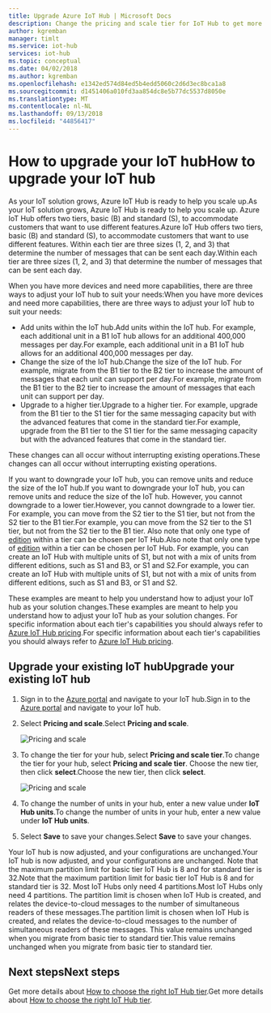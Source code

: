 ```yaml
---
title: Upgrade Azure IoT Hub | Microsoft Docs
description: Change the pricing and scale tier for IoT Hub to get more messaging and device management capabilities.
author: kgremban
manager: timlt
ms.service: iot-hub
services: iot-hub
ms.topic: conceptual
ms.date: 04/02/2018
ms.author: kgremban
ms.openlocfilehash: e1342ed574d84ed5b4edd5060c2d6d3ec8bca1a8
ms.sourcegitcommit: d1451406a010fd3aa854dc8e5b77dc5537d8050e
ms.translationtype: MT
ms.contentlocale: nl-NL
ms.lasthandoff: 09/13/2018
ms.locfileid: "44856417"
---
```

# <a name="how-to-upgrade-your-iot-hub"></a><span data-ttu-id="21f13-103">How to upgrade your IoT hub</span><span class="sxs-lookup"><span data-stu-id="21f13-103">How to upgrade your IoT hub</span></span>

<span data-ttu-id="21f13-104">As your IoT solution grows, Azure IoT Hub is ready to help you scale up.</span><span class="sxs-lookup"><span data-stu-id="21f13-104">As your IoT solution grows, Azure IoT Hub is ready to help you scale up.</span></span> <span data-ttu-id="21f13-105">Azure IoT Hub offers two tiers, basic (B) and standard (S), to accommodate customers that want to use different features.</span><span class="sxs-lookup"><span data-stu-id="21f13-105">Azure IoT Hub offers two tiers, basic (B) and standard (S), to accommodate customers that want to use different features.</span></span> <span data-ttu-id="21f13-106">Within each tier are three sizes (1, 2, and 3) that determine the number of messages that can be sent each day.</span><span class="sxs-lookup"><span data-stu-id="21f13-106">Within each tier are three sizes (1, 2, and 3) that determine the number of messages that can be sent each day.</span></span> 

<span data-ttu-id="21f13-107">When you have more devices and need more capabilities, there are three ways to adjust your IoT hub to suit your needs:</span><span class="sxs-lookup"><span data-stu-id="21f13-107">When you have more devices and need more capabilities, there are three ways to adjust your IoT hub to suit your needs:</span></span>

* <span data-ttu-id="21f13-108">Add units within the IoT hub.</span><span class="sxs-lookup"><span data-stu-id="21f13-108">Add units within the IoT hub.</span></span> <span data-ttu-id="21f13-109">For example, each additional unit in a B1 IoT hub allows for an additional 400,000 messages per day.</span><span class="sxs-lookup"><span data-stu-id="21f13-109">For example, each additional unit in a B1 IoT hub allows for an additional 400,000 messages per day.</span></span> 
* <span data-ttu-id="21f13-110">Change the size of the IoT hub.</span><span class="sxs-lookup"><span data-stu-id="21f13-110">Change the size of the IoT hub.</span></span> <span data-ttu-id="21f13-111">For example, migrate from the B1 tier to the B2 tier to increase the amount of messages that each unit can support per day.</span><span class="sxs-lookup"><span data-stu-id="21f13-111">For example, migrate from the B1 tier to the B2 tier to increase the amount of messages that each unit can support per day.</span></span>
* <span data-ttu-id="21f13-112">Upgrade to a higher tier.</span><span class="sxs-lookup"><span data-stu-id="21f13-112">Upgrade to a higher tier.</span></span> <span data-ttu-id="21f13-113">For example, upgrade from the B1 tier to the S1 tier for the same messaging capacity but with the advanced features that come in the standard tier.</span><span class="sxs-lookup"><span data-stu-id="21f13-113">For example, upgrade from the B1 tier to the S1 tier for the same messaging capacity but with the advanced features that come in the standard tier.</span></span>

<span data-ttu-id="21f13-114">These changes can all occur without interrupting existing operations.</span><span class="sxs-lookup"><span data-stu-id="21f13-114">These changes can all occur without interrupting existing operations.</span></span>

<span data-ttu-id="21f13-115">If you want to downgrade your IoT hub, you can remove units and reduce the size of the IoT hub.</span><span class="sxs-lookup"><span data-stu-id="21f13-115">If you want to downgrade your IoT hub, you can remove units and reduce the size of the IoT hub.</span></span> <span data-ttu-id="21f13-116">However, you cannot downgrade to a lower tier.</span><span class="sxs-lookup"><span data-stu-id="21f13-116">However, you cannot downgrade to a lower tier.</span></span> <span data-ttu-id="21f13-117">For example, you can move from the S2 tier to the S1 tier, but not from the S2 tier to the B1 tier.</span><span class="sxs-lookup"><span data-stu-id="21f13-117">For example, you can move from the S2 tier to the S1 tier, but not from the S2 tier to the B1 tier.</span></span> <span data-ttu-id="21f13-118">Also note that only one type of [edition](https://azure.microsoft.com/pricing/details/iot-hub/) within a tier can be chosen per IoT Hub.</span><span class="sxs-lookup"><span data-stu-id="21f13-118">Also note that only one type of [edition](https://azure.microsoft.com/pricing/details/iot-hub/) within a tier can be chosen per IoT Hub.</span></span> <span data-ttu-id="21f13-119">For example, you can create an IoT Hub with multiple units of S1, but not with a mix of units from different editions, such as S1 and B3, or S1 and S2.</span><span class="sxs-lookup"><span data-stu-id="21f13-119">For example, you can create an IoT Hub with multiple units of S1, but not with a mix of units from different editions, such as S1 and B3, or S1 and S2.</span></span>

<span data-ttu-id="21f13-120">These examples are meant to help you understand how to adjust your IoT hub as your solution changes.</span><span class="sxs-lookup"><span data-stu-id="21f13-120">These examples are meant to help you understand how to adjust your IoT hub as your solution changes.</span></span> <span data-ttu-id="21f13-121">For specific information about each tier's capabilities you should always refer to [Azure IoT Hub pricing](https://azure.microsoft.com/pricing/details/iot-hub/).</span><span class="sxs-lookup"><span data-stu-id="21f13-121">For specific information about each tier's capabilities you should always refer to [Azure IoT Hub pricing](https://azure.microsoft.com/pricing/details/iot-hub/).</span></span> 

## <a name="upgrade-your-existing-iot-hub"></a><span data-ttu-id="21f13-122">Upgrade your existing IoT hub</span><span class="sxs-lookup"><span data-stu-id="21f13-122">Upgrade your existing IoT hub</span></span> 

1. <span data-ttu-id="21f13-123">Sign in to the [Azure portal](https://portal.azure.com/) and navigate to your IoT hub.</span><span class="sxs-lookup"><span data-stu-id="21f13-123">Sign in to the [Azure portal](https://portal.azure.com/) and navigate to your IoT hub.</span></span> 
2. <span data-ttu-id="21f13-124">Select **Pricing and scale**.</span><span class="sxs-lookup"><span data-stu-id="21f13-124">Select **Pricing and scale**.</span></span> 

   ![Pricing and scale](./media/iot-hub-upgrade/pricing-scale.png)

3. <span data-ttu-id="21f13-126">To change the tier for your hub, select **Pricing and scale tier**.</span><span class="sxs-lookup"><span data-stu-id="21f13-126">To change the tier for your hub, select **Pricing and scale tier**.</span></span> <span data-ttu-id="21f13-127">Choose the new tier, then click **select**.</span><span class="sxs-lookup"><span data-stu-id="21f13-127">Choose the new tier, then click **select**.</span></span>

   ![Pricing and scale](./media/iot-hub-upgrade/select-tier.png)

4. <span data-ttu-id="21f13-129">To change the number of units in your hub, enter a new value under **IoT Hub units**.</span><span class="sxs-lookup"><span data-stu-id="21f13-129">To change the number of units in your hub, enter a new value under **IoT Hub units**.</span></span> 
5. <span data-ttu-id="21f13-130">Select **Save** to save your changes.</span><span class="sxs-lookup"><span data-stu-id="21f13-130">Select **Save** to save your changes.</span></span> 

<span data-ttu-id="21f13-131">Your IoT hub is now adjusted, and your configurations are unchanged.</span><span class="sxs-lookup"><span data-stu-id="21f13-131">Your IoT hub is now adjusted, and your configurations are unchanged.</span></span> <span data-ttu-id="21f13-132">Note that the maximum partition limit for basic tier IoT Hub is 8 and for standard tier is 32.</span><span class="sxs-lookup"><span data-stu-id="21f13-132">Note that the maximum partition limit for basic tier IoT Hub is 8 and for standard tier is 32.</span></span> <span data-ttu-id="21f13-133">Most IoT Hubs only need 4 partitions.</span><span class="sxs-lookup"><span data-stu-id="21f13-133">Most IoT Hubs only need 4 partitions.</span></span> <span data-ttu-id="21f13-134">The partition limit is chosen when IoT Hub is created, and relates the device-to-cloud messages to the number of simultaneous readers of these messages.</span><span class="sxs-lookup"><span data-stu-id="21f13-134">The partition limit is chosen when IoT Hub is created, and relates the device-to-cloud messages to the number of simultaneous readers of these messages.</span></span> <span data-ttu-id="21f13-135">This value remains unchanged when you migrate from basic tier to standard tier.</span><span class="sxs-lookup"><span data-stu-id="21f13-135">This value remains unchanged when you migrate from basic tier to standard tier.</span></span> 

## <a name="next-steps"></a><span data-ttu-id="21f13-136">Next steps</span><span class="sxs-lookup"><span data-stu-id="21f13-136">Next steps</span></span>

<span data-ttu-id="21f13-137">Get more details about [How to choose the right IoT Hub tier](iot-hub-scaling.md).</span><span class="sxs-lookup"><span data-stu-id="21f13-137">Get more details about [How to choose the right IoT Hub tier](iot-hub-scaling.md).</span></span> 


